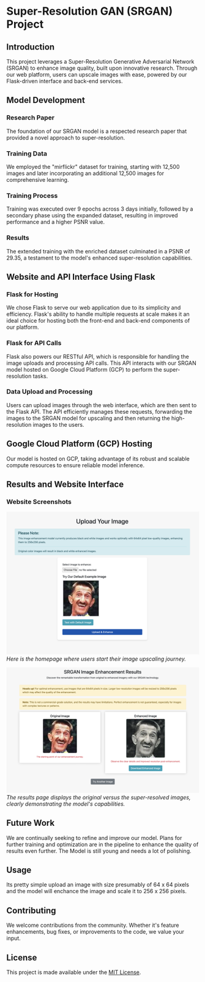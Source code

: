 # Super-Resolution GAN (SRGAN) Project

## Introduction
This project leverages a Super-Resolution Generative Adversarial Network (SRGAN) to enhance image quality, built upon innovative research. Through our web platform, users can upscale images with ease, powered by our Flask-driven interface and back-end services.

## Model Development

### Research Paper
The foundation of our SRGAN model is a respected research paper that provided a novel approach to super-resolution.

### Training Data
We employed the "mirflickr" dataset for training, starting with 12,500 images and later incorporating an additional 12,500 images for comprehensive learning.

### Training Process
Training was executed over 9 epochs across 3 days initially, followed by a secondary phase using the expanded dataset, resulting in improved performance and a higher PSNR value.

### Results
The extended training with the enriched dataset culminated in a PSNR of 29.35, a testament to the model's enhanced super-resolution capabilities.

## Website and API Interface Using Flask

### Flask for Hosting
We chose Flask to serve our web application due to its simplicity and efficiency. Flask's ability to handle multiple requests at scale makes it an ideal choice for hosting both the front-end and back-end components of our platform.

### Flask for API Calls
Flask also powers our RESTful API, which is responsible for handling the image uploads and processing API calls. This API interacts with our SRGAN model hosted on Google Cloud Platform (GCP) to perform the super-resolution tasks.

### Data Upload and Processing
Users can upload images through the web interface, which are then sent to the Flask API. The API efficiently manages these requests, forwarding the images to the SRGAN model for upscaling and then returning the high-resolution images to the users.

## Google Cloud Platform (GCP) Hosting
Our model is hosted on GCP, taking advantage of its robust and scalable compute resources to ensure reliable model inference.

## Results and Website Interface

### Website Screenshots
![Homepage Screenshot](https://github.com/rakibulhaque9954/SRGAN_GCP/blob/91bd6a11730ba5ff5a873a27582613c1fd318dfd/screenshots/Screenshot%202023-11-06%20at%2020.31.00.png)
*Here is the homepage where users start their image upscaling journey.*

![Results Screenshot](https://github.com/rakibulhaque9954/SRGAN_GCP/blob/8745d1152bd58bc613e2a90a798e28e74a07cc66/screenshots/Screenshot%202023-11-06%20at%2020.30.46.png)
*The results page displays the original versus the super-resolved images, clearly demonstrating the model's capabilities.*

## Future Work
We are continually seeking to refine and improve our model. Plans for further training and optimization are in the pipeline to enhance the quality of results even further. The Model is still young and needs a lot of polishing.

## Usage
Its pretty simple upload an image with size presumably of 64 x 64 pixels and the model will enchance the image and scale it to 256 x 256 pixels. 

## Contributing
We welcome contributions from the community. Whether it's feature enhancements, bug fixes, or improvements to the code, we value your input.

## License
This project is made available under the [MIT License](https://github.com/rakibulhaque9954/blog_remastered/blob/a5e57fac46833fdcb26c28980d8f6b07980b0379/MIT_LICENSE_Rakibul_Haque.txt).
